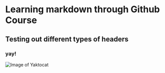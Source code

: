 # Learning markdown through Github Course #
## Testing out different types of headers ##
### yay! ###

![Image of Yaktocat](https://octodex.github.com/images/yaktocat.png)
